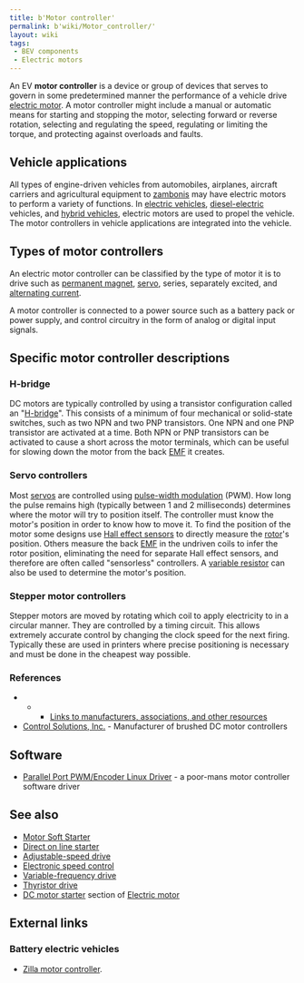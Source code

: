 ```yaml
---
title: b'Motor controller'
permalink: b'wiki/Motor_controller/'
layout: wiki
tags:
 - BEV components
 - Electric motors
---
```


An EV **motor controller** is a device or group of devices that serves
to govern in some predetermined manner the performance of a vehicle
drive [electric motor](electric_motor "wikilink"). A motor controller
might include a manual or automatic means for starting and stopping the
motor, selecting forward or reverse rotation, selecting and regulating
the speed, regulating or limiting the torque, and protecting against
overloads and faults.

Vehicle applications
--------------------

All types of engine-driven vehicles from automobiles, airplanes,
aircraft carriers and agricultural equipment to
[zambonis](/wiki/Ice_resurfacer "wikilink") may have electric motors to
perform a variety of functions. In [electric
vehicles](electric_vehicles "wikilink"),
[diesel-electric](diesel-electric "wikilink") vehicles, and [hybrid
vehicles](hybrid_vehicles "wikilink"), electric motors are used to
propel the vehicle. The motor controllers in vehicle applications are
integrated into the vehicle.

Types of motor controllers
--------------------------

An electric motor controller can be classified by the type of motor it
is to drive such as [permanent magnet](permanent_magnet "wikilink"),
[servo](servomechanism "wikilink"), series, separately excited, and
[alternating current](alternating_current "wikilink").

A motor controller is connected to a power source such as a battery pack
or power supply, and control circuitry in the form of analog or digital
input signals.

Specific motor controller descriptions
--------------------------------------

### H-bridge

DC motors are typically controlled by using a transistor configuration
called an "[H-bridge](/wiki/H-bridge "wikilink")". This consists of a minimum
of four mechanical or solid-state switches, such as two NPN and two PNP
transistors. One NPN and one PNP transistor are activated at a time.
Both NPN or PNP transistors can be activated to cause a short across the
motor terminals, which can be useful for slowing down the motor from the
back [EMF](electromotive_force "wikilink") it creates.

### Servo controllers

Most [servos](servomechanism "wikilink") are controlled using
[pulse-width modulation](pulse-width_modulation "wikilink") (PWM). How
long the pulse remains high (typically between 1 and 2 milliseconds)
determines where the motor will try to position itself. The controller
must know the motor's position in order to know how to move it. To find
the position of the motor some designs use [Hall effect
sensors](/wiki/Hall_effect_sensor "wikilink") to directly measure the
[rotor](/wiki/Rotor_(electric) "wikilink")'s position. Others measure the back
[EMF](electromotive_force "wikilink") in the undriven coils to infer the
rotor position, eliminating the need for separate Hall effect sensors,
and therefore are often called "sensorless" controllers. A [variable
resistor](potentiometer "wikilink") can also be used to determine the
motor's position.

### Stepper motor controllers

Stepper motors are moved by rotating which coil to apply electricity to
in a circular manner. They are controlled by a timing circuit. This
allows extremely accurate control by changing the clock speed for the
next firing. Typically these are used in printers where precise
positioning is necessary and must be done in the cheapest way possible.

### References

-   -   -   [Links to manufacturers, associations, and other
    resources](http://www.motorcontrol.com)
-   [Control Solutions, Inc.](http://www.controls.com) - Manufacturer of
    brushed DC motor controllers

Software
--------

-   [Parallel Port PWM/Encoder Linux
    Driver](http://cole.homedns.org/parallelport_pwm_driver.php) - a
    poor-mans motor controller software driver

See also
--------

-   [Motor Soft Starter](/wiki/Motor_Soft_Starter "wikilink")
-   [Direct on line starter](/wiki/Direct_on_line_starter "wikilink")
-   [Adjustable-speed drive](/wiki/Adjustable-speed_drive "wikilink")
-   [Electronic speed control](/wiki/Electronic_speed_control "wikilink")
-   [Variable-frequency drive](/wiki/Variable-frequency_drive "wikilink")
-   [Thyristor drive](/wiki/Thyristor_drive "wikilink")
-   [DC motor starter](/wiki/Electric_motor#DC_motor_starters "wikilink")
    section of [Electric motor](/wiki/Electric_motor "wikilink")

External links
--------------

### Battery electric vehicles

-   [Zilla motor controller](http://www.cafeelectric.com/).
